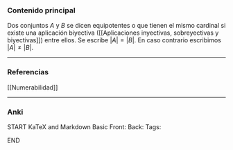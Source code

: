 ### Contenido principal

Dos conjuntos $A$ y $B$ se dicen equipotentes o que tienen el mismo cardinal si existe una aplicación biyectiva ([[Aplicaciones inyectivas, sobreyectivas y biyectivas]]) entre ellos. Se escribe $|A| = |B|$. En caso contrario escribimos $|A| \not = |B|$.

--- 
### Referencias

[[Numerabilidad]]


---
### Anki
START
KaTeX and Markdown Basic
Front: 
Back:
Tags:
<!--ID: 1703419468216-->
END